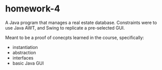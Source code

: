 # homework-4

A Java program that manages a real estate database. Constraints were to use Java AWT, and Swing to replicate a pre-selected GUI.

Meant to be a proof of conecpts learned in the course, specifically:

- instantiation
- abstraction
- interfaces
- basic Java GUI
